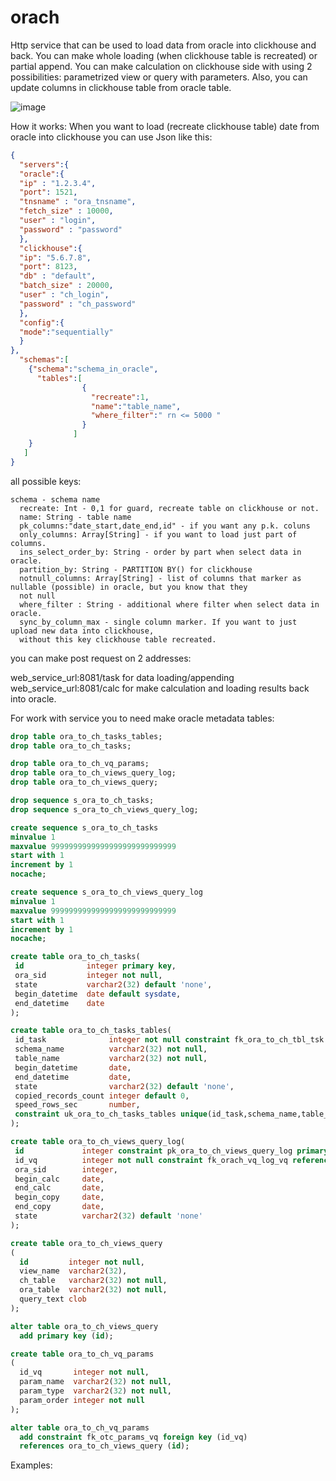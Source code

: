 # orach

Http service that can be used to load data from oracle into clickhouse and back.
You can make whole loading (when clickhouse table is recreated) or
partial append. You can make calculation on clickhouse side with using 2 possibilities: 
parametrized view or query with parameters.
Also, you can update columns in clickhouse table from oracle table.

<picture>
 <img alt="image" src="https://i.ibb.co/0q5yNDT/orach.png">
</picture>

How it works:
When you want to load (recreate clickhouse table) date from oracle into clickhouse you can use Json like this:

```json
{
  "servers":{
  "oracle":{
  "ip" : "1.2.3.4",
  "port": 1521,
  "tnsname" : "ora_tnsname",
  "fetch_size" : 10000,
  "user" : "login",
  "password" : "password"
  },
  "clickhouse":{
  "ip": "5.6.7.8",
  "port": 8123,
  "db" : "default",
  "batch_size" : 20000,
  "user" : "ch_login",
  "password" : "ch_password"
  },
  "config":{
  "mode":"sequentially"
  }
},
  "schemas":[
    {"schema":"schema_in_oracle",
      "tables":[
                {
                  "recreate":1,
                  "name":"table_name",
                  "where_filter":" rn <= 5000 "
                }
              ]
    }
   ]
}
```

all possible keys:

```
schema - schema name
  recreate: Int - 0,1 for guard, recreate table on clickhouse or not.
  name: String - table name
  pk_columns:"date_start,date_end,id" - if you want any p.k. coluns
  only_columns: Array[String] - if you want to load just part of columns.
  ins_select_order_by: String - order by part when select data in oracle.
  partition_by: String - PARTITION BY() for clickhouse
  notnull_columns: Array[String] - list of columns that marker as nullable (possible) in oracle, but you know that they
  not null
  where_filter : String - additional where filter when select data in oracle.
  sync_by_column_max - single column marker. If you want to just upload new data into clickhouse, 
  without this key clickhouse table recreated. 
```

you can make post request on 2 addresses:

web_service_url:8081/task for data loading/appending</br>
web_service_url:8081/calc for make calculation and loading results back into oracle. 

For work with service you to need make oracle metadata tables:

```  sql
drop table ora_to_ch_tasks_tables;
drop table ora_to_ch_tasks;

drop table ora_to_ch_vq_params;
drop table ora_to_ch_views_query_log;
drop table ora_to_ch_views_query;

drop sequence s_ora_to_ch_tasks;
drop sequence s_ora_to_ch_views_query_log;

create sequence s_ora_to_ch_tasks
minvalue 1
maxvalue 9999999999999999999999999999
start with 1
increment by 1
nocache;

create sequence s_ora_to_ch_views_query_log
minvalue 1
maxvalue 9999999999999999999999999999
start with 1
increment by 1
nocache;

create table ora_to_ch_tasks(
 id              integer primary key,
 ora_sid         integer not null,
 state           varchar2(32) default 'none',
 begin_datetime  date default sysdate,
 end_datetime    date
);

create table ora_to_ch_tasks_tables(
 id_task              integer not null constraint fk_ora_to_ch_tbl_tsk references ora_to_ch_tasks(id) on delete cascade,
 schema_name          varchar2(32) not null,
 table_name           varchar2(32) not null,
 begin_datetime       date,
 end_datetime         date,
 state                varchar2(32) default 'none',
 copied_records_count integer default 0,
 speed_rows_sec       number,
 constraint uk_ora_to_ch_tasks_tables unique(id_task,schema_name,table_name)
);

create table ora_to_ch_views_query_log(
 id             integer constraint pk_ora_to_ch_views_query_log primary key,
 id_vq          integer not null constraint fk_orach_vq_log_vq references ora_to_ch_views_query(id) on delete cascade,
 ora_sid        integer,
 begin_calc     date,
 end_calc       date,
 begin_copy     date,
 end_copy       date,
 state          varchar2(32) default 'none'
);

create table ora_to_ch_views_query
(
  id         integer not null,
  view_name  varchar2(32),
  ch_table   varchar2(32) not null,
  ora_table  varchar2(32) not null,
  query_text clob
);

alter table ora_to_ch_views_query
  add primary key (id);

create table ora_to_ch_vq_params
(
  id_vq       integer not null,
  param_name  varchar2(32) not null,
  param_type  varchar2(32) not null,
  param_order integer not null
);

alter table ora_to_ch_vq_params
  add constraint fk_otc_params_vq foreign key (id_vq)
  references ora_to_ch_views_query (id);
```

Examples:




